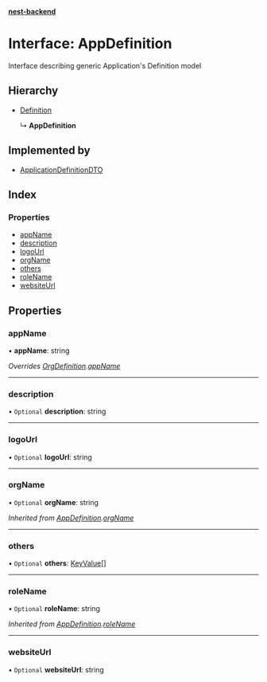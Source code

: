 **[nest-backend](../README.md)**

# Interface: AppDefinition

Interface describing generic Application's Definition model

## Hierarchy

* [Definition](definition.md)

  ↳ **AppDefinition**

## Implemented by

* [ApplicationDefinitionDTO](../classes/applicationdefinitiondto.md)

## Index

### Properties

* [appName](appdefinition.md#appname)
* [description](appdefinition.md#description)
* [logoUrl](appdefinition.md#logourl)
* [orgName](appdefinition.md#orgname)
* [others](appdefinition.md#others)
* [roleName](appdefinition.md#rolename)
* [websiteUrl](appdefinition.md#websiteurl)

## Properties

### appName

•  **appName**: string

*Overrides [OrgDefinition](orgdefinition.md).[appName](orgdefinition.md#appname)*

___

### description

• `Optional` **description**: string

___

### logoUrl

• `Optional` **logoUrl**: string

___

### orgName

• `Optional` **orgName**: string

*Inherited from [AppDefinition](appdefinition.md).[orgName](appdefinition.md#orgname)*

___

### others

• `Optional` **others**: [KeyValue](keyvalue.md)[]

___

### roleName

• `Optional` **roleName**: string

*Inherited from [AppDefinition](appdefinition.md).[roleName](appdefinition.md#rolename)*

___

### websiteUrl

• `Optional` **websiteUrl**: string
